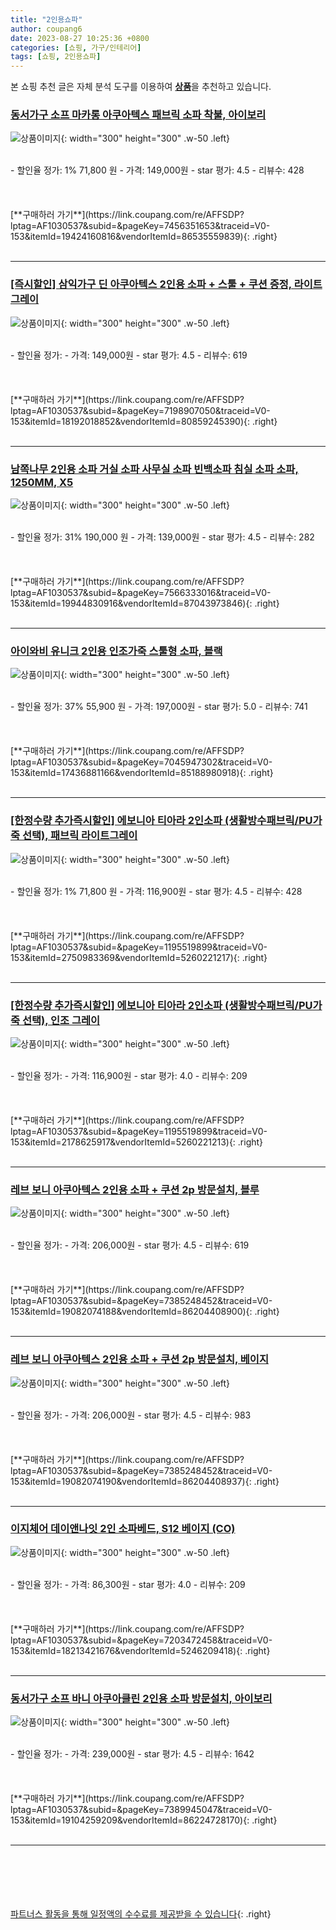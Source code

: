 ```yaml
---
title: "2인용쇼파"
author: coupang6
date: 2023-08-27 10:25:36 +0800
categories: [쇼핑, 가구/인테리어]
tags: [쇼핑, 2인용쇼파]
---
```


본 쇼핑 추천 글은 자체 분석 도구를 이용하여 [**상품**](https://link.coupang.com/a/bao1ui)을 추천하고 있습니다.

### [동서가구 소프 마카롱 아쿠아텍스 패브릭 소파 착불, 아이보리](https://link.coupang.com/re/AFFSDP?lptag=AF1030537&subid=&pageKey=7456351653&traceid=V0-153&itemId=19424160816&vendorItemId=86535559839)

![상품이미지](https://thumbnail8.coupangcdn.com/thumbnails/remote/230x230ex/image/vendor_inventory/e51c/5f890bdeeefb71d682bfa3730bf1c57ae5e518cb63fbf7ddc4298cebd277.jpg){: width="300" height="300" .w-50 .left}


<br>
- 할인율 정가: 1%  71,800   원
- 가격: 149,000원
- star 평가: 4.5
- 리뷰수: 428
<br>
<br>
<br>
<br>
[**구매하러 가기**](https://link.coupang.com/re/AFFSDP?lptag=AF1030537&subid=&pageKey=7456351653&traceid=V0-153&itemId=19424160816&vendorItemId=86535559839){: .right}
<br>
<br>

---

### [[즉시할인] 삼익가구 딘 아쿠아텍스 2인용 소파 + 스툴 + 쿠션 증정, 라이트그레이](https://link.coupang.com/re/AFFSDP?lptag=AF1030537&subid=&pageKey=7198907050&traceid=V0-153&itemId=18192018852&vendorItemId=80859245390)

![상품이미지](https://thumbnail8.coupangcdn.com/thumbnails/remote/230x230ex/image/vendor_inventory/6e43/aa35a96ee589ffc9db43f6f7886e44020b19c9287e14a79986254a1f3529.jpg){: width="300" height="300" .w-50 .left}


<br>
- 할인율 정가: 
- 가격: 149,000원
- star 평가: 4.5
- 리뷰수: 619
<br>
<br>
<br>
<br>
[**구매하러 가기**](https://link.coupang.com/re/AFFSDP?lptag=AF1030537&subid=&pageKey=7198907050&traceid=V0-153&itemId=18192018852&vendorItemId=80859245390){: .right}
<br>
<br>

---

### [남쪽나무 2인용 소파 거실 소파 사무실 소파 빈백소파 침실 소파 소파, 1250MM, X5](https://link.coupang.com/re/AFFSDP?lptag=AF1030537&subid=&pageKey=7566333016&traceid=V0-153&itemId=19944830916&vendorItemId=87043973846)

![상품이미지](https://thumbnail9.coupangcdn.com/thumbnails/remote/230x230ex/image/vendor_inventory/bda7/79e75b78a91840399ac4782bdda46cc86619dfd74af62911fb46b7a1f89d.jpg){: width="300" height="300" .w-50 .left}


<br>
- 할인율 정가: 31%  190,000   원
- 가격: 139,000원
- star 평가: 4.5
- 리뷰수: 282
<br>
<br>
<br>
<br>
[**구매하러 가기**](https://link.coupang.com/re/AFFSDP?lptag=AF1030537&subid=&pageKey=7566333016&traceid=V0-153&itemId=19944830916&vendorItemId=87043973846){: .right}
<br>
<br>

---

### [아이와비 유니크 2인용 인조가죽 스툴형 소파, 블랙](https://link.coupang.com/re/AFFSDP?lptag=AF1030537&subid=&pageKey=7045947302&traceid=V0-153&itemId=17436881166&vendorItemId=85188980918)

![상품이미지](https://thumbnail10.coupangcdn.com/thumbnails/remote/230x230ex/image/vendor_inventory/3c14/d4407b35fcaf95de25453401e84c842b11a37f24cfdd4d193f3b0046c721.jpg){: width="300" height="300" .w-50 .left}


<br>
- 할인율 정가: 37%  55,900   원
- 가격: 197,000원
- star 평가: 5.0
- 리뷰수: 741
<br>
<br>
<br>
<br>
[**구매하러 가기**](https://link.coupang.com/re/AFFSDP?lptag=AF1030537&subid=&pageKey=7045947302&traceid=V0-153&itemId=17436881166&vendorItemId=85188980918){: .right}
<br>
<br>

---

### [[한정수량 추가즉시할인] 에보니아 티아라 2인소파 (생활방수패브릭/PU가죽 선택), 패브릭 라이트그레이](https://link.coupang.com/re/AFFSDP?lptag=AF1030537&subid=&pageKey=1195519899&traceid=V0-153&itemId=2750983369&vendorItemId=5260221217)

![상품이미지](https://thumbnail6.coupangcdn.com/thumbnails/remote/230x230ex/image/vendor_inventory/c6f3/fd4cd509f73f984b42e678e66427155bd32fc4f623c867b6e2e3bbfe2c17.jpg){: width="300" height="300" .w-50 .left}


<br>
- 할인율 정가: 1%  71,800   원
- 가격: 116,900원
- star 평가: 4.5
- 리뷰수: 428
<br>
<br>
<br>
<br>
[**구매하러 가기**](https://link.coupang.com/re/AFFSDP?lptag=AF1030537&subid=&pageKey=1195519899&traceid=V0-153&itemId=2750983369&vendorItemId=5260221217){: .right}
<br>
<br>

---

### [[한정수량 추가즉시할인] 에보니아 티아라 2인소파 (생활방수패브릭/PU가죽 선택), 인조 그레이](https://link.coupang.com/re/AFFSDP?lptag=AF1030537&subid=&pageKey=1195519899&traceid=V0-153&itemId=2178625917&vendorItemId=5260221213)

![상품이미지](https://thumbnail10.coupangcdn.com/thumbnails/remote/230x230ex/image/vendor_inventory/1f8a/1cc9132bd52acbb600dc15ad653397b458638712fc5c4533bcc3a0d49e0c.jpg){: width="300" height="300" .w-50 .left}


<br>
- 할인율 정가: 
- 가격: 116,900원
- star 평가: 4.0
- 리뷰수: 209
<br>
<br>
<br>
<br>
[**구매하러 가기**](https://link.coupang.com/re/AFFSDP?lptag=AF1030537&subid=&pageKey=1195519899&traceid=V0-153&itemId=2178625917&vendorItemId=5260221213){: .right}
<br>
<br>

---

### [레브 보니 아쿠아텍스 2인용 소파 + 쿠션 2p 방문설치, 블루](https://link.coupang.com/re/AFFSDP?lptag=AF1030537&subid=&pageKey=7385248452&traceid=V0-153&itemId=19082074188&vendorItemId=86204408900)

![상품이미지](https://thumbnail8.coupangcdn.com/thumbnails/remote/230x230ex/image/rs_quotation_api/lqnjkjqo/b0c1b1283ba44cdb8751c7411ab8c98c.jpg){: width="300" height="300" .w-50 .left}


<br>
- 할인율 정가: 
- 가격: 206,000원
- star 평가: 4.5
- 리뷰수: 619
<br>
<br>
<br>
<br>
[**구매하러 가기**](https://link.coupang.com/re/AFFSDP?lptag=AF1030537&subid=&pageKey=7385248452&traceid=V0-153&itemId=19082074188&vendorItemId=86204408900){: .right}
<br>
<br>

---

### [레브 보니 아쿠아텍스 2인용 소파 + 쿠션 2p 방문설치, 베이지](https://link.coupang.com/re/AFFSDP?lptag=AF1030537&subid=&pageKey=7385248452&traceid=V0-153&itemId=19082074190&vendorItemId=86204408937)

![상품이미지](https://thumbnail6.coupangcdn.com/thumbnails/remote/230x230ex/image/rs_quotation_api/9i0s2awr/3f1bda4a701249228176ef91a43befaa.jpg){: width="300" height="300" .w-50 .left}


<br>
- 할인율 정가: 
- 가격: 206,000원
- star 평가: 4.5
- 리뷰수: 983
<br>
<br>
<br>
<br>
[**구매하러 가기**](https://link.coupang.com/re/AFFSDP?lptag=AF1030537&subid=&pageKey=7385248452&traceid=V0-153&itemId=19082074190&vendorItemId=86204408937){: .right}
<br>
<br>

---

### [이지체어 데이앤나잇 2인 소파베드, S12 베이지 (CO)](https://link.coupang.com/re/AFFSDP?lptag=AF1030537&subid=&pageKey=7203472458&traceid=V0-153&itemId=18213421676&vendorItemId=5246209418)

![상품이미지](https://thumbnail7.coupangcdn.com/thumbnails/remote/230x230ex/image/vendor_inventory/c1a1/7a5809069461694ec2b9a6c01abf34d588f0ed116ceb8a67abd1ee0a477d.jpg){: width="300" height="300" .w-50 .left}


<br>
- 할인율 정가: 
- 가격: 86,300원
- star 평가: 4.0
- 리뷰수: 209
<br>
<br>
<br>
<br>
[**구매하러 가기**](https://link.coupang.com/re/AFFSDP?lptag=AF1030537&subid=&pageKey=7203472458&traceid=V0-153&itemId=18213421676&vendorItemId=5246209418){: .right}
<br>
<br>

---

### [동서가구 소프 바니 아쿠아클린 2인용 소파 방문설치, 아이보리](https://link.coupang.com/re/AFFSDP?lptag=AF1030537&subid=&pageKey=7389945047&traceid=V0-153&itemId=19104259209&vendorItemId=86224728170)

![상품이미지](https://thumbnail6.coupangcdn.com/thumbnails/remote/230x230ex/image/rs_quotation_api/fbbcuzug/3c8e746d21a74b44ac951f62437d2c82.jpg){: width="300" height="300" .w-50 .left}


<br>
- 할인율 정가: 
- 가격: 239,000원
- star 평가: 4.5
- 리뷰수: 1642
<br>
<br>
<br>
<br>
[**구매하러 가기**](https://link.coupang.com/re/AFFSDP?lptag=AF1030537&subid=&pageKey=7389945047&traceid=V0-153&itemId=19104259209&vendorItemId=86224728170){: .right}
<br>
<br>

---
<br><br><br><br><br> [파트너스 활동을 통해 일정액의 수수료를 제공받을 수 있습니다](https://link.coupang.com/a/bao1ui){: .right}